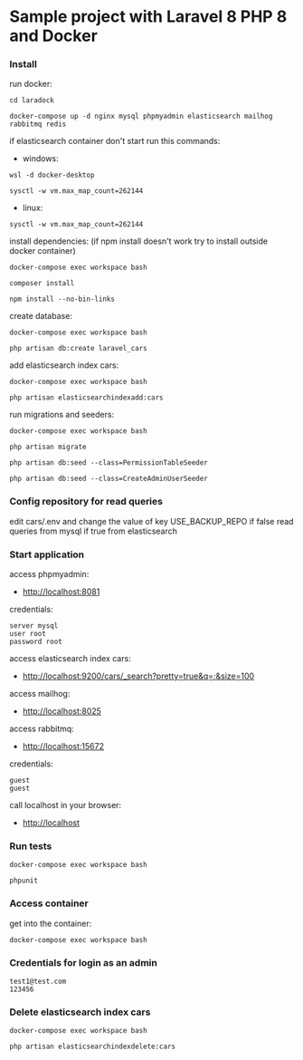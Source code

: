# Sample project with Laravel 8 PHP 8 and Docker
### Install

run docker:
```
cd laradock
```
```
docker-compose up -d nginx mysql phpmyadmin elasticsearch mailhog rabbitmq redis
```
if elasticsearch container don't start run this commands:
- windows:
```
wsl -d docker-desktop
```
```
sysctl -w vm.max_map_count=262144
```
- linux:
```
sysctl -w vm.max_map_count=262144
```
install dependencies: (if npm install doesn't work try to install outside docker container)
```
docker-compose exec workspace bash
```
```
composer install
```
```
npm install --no-bin-links
```

create database:
```
docker-compose exec workspace bash
```
```
php artisan db:create laravel_cars
```

add elasticsearch index cars:
```
docker-compose exec workspace bash
```
```
php artisan elasticsearchindexadd:cars
```

run migrations and seeders:
```
docker-compose exec workspace bash
```
```
php artisan migrate
```
```
php artisan db:seed --class=PermissionTableSeeder
```
```
php artisan db:seed --class=CreateAdminUserSeeder
```


### Config repository for read queries

edit cars/.env and change the value of key USE_BACKUP_REPO
if false read queries from mysql if true from elasticsearch


### Start application

access phpmyadmin:
- [http://localhost:8081](http://localhost:8081)

credentials:
```
server mysql
user root
password root
```

access elasticsearch index cars:
- [http://localhost:9200/cars/_search?pretty=true&q=*:*&size=100](http://localhost:9200/cars/_search?pretty=true&q=*:*&size=100)

access mailhog:
- [http://localhost:8025](http://localhost:8025)

access rabbitmq:
- [http://localhost:15672](http://localhost:15672)

credentials:
```
guest
guest
```

call localhost in your browser:
- [http://localhost](http://localhost/)


### Run tests

```
docker-compose exec workspace bash
```
```
phpunit
```


### Access container
get into the container:
```
docker-compose exec workspace bash
```


### Credentials for login as an admin

```
test1@test.com
123456
```


### Delete elasticsearch index cars

```
docker-compose exec workspace bash
```
```
php artisan elasticsearchindexdelete:cars
```